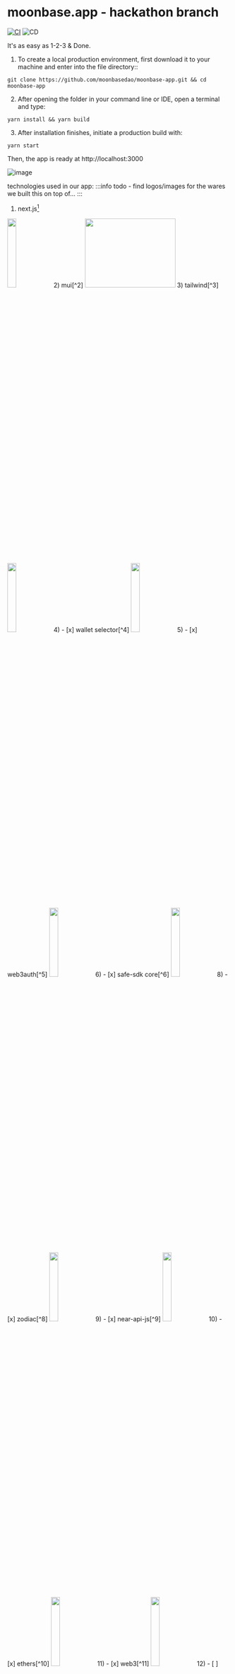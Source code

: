 # moonbase.app - hackathon branch
[![CI](https://github.com/MoonBaseDAO/moonbase-app/actions/workflows/node.js.yml/badge.svg)](https://github.com/MoonBaseDAO/moonbase-app/actions/workflows/node.js.yml)
![CD](https://img.shields.io/github/deployments/MoonBaseDAO/moonbase-app/production?label=CD&logo=Vercel&logoColor=white&server=https%3A%2F%2Fvercel.com&style=flat-square&branch=hackathon)

It's as easy as 1-2-3 & Done.

1) To create a local production environment, 
first download it to your machine and enter into the file directory::

```
git clone https://github.com/moonbasedao/moonbase-app.git && cd moonbase-app
```

2) After opening the folder in your command line or IDE, open a terminal and type:

```
yarn install && yarn build
```

3) After installation finishes, initiate a production build with:

```
yarn start
```

Then, the app is ready at http://localhost:3000

![image](https://media.discordapp.net/attachments/1047007258237743165/1087957535371296788/image.png)

technologies used in our app:
:::info
todo - find logos/images for the wares we built this on top of...
:::
1) next.js[^1]
<img src="https://w7.pngwing.com/pngs/906/753/png-transparent-nextjs-illustration-thumbnail.png" width="20%" height="20%">
2) mui[^2]
<img src="https://mui.com/static/blog/material-ui-is-now-mui/card.png" width="205" height="20%">
3) tailwind[^3]
<img src="https://www.vectorlogo.zone/logos/tailwindcss/tailwindcss-ar21.png width="20%" height="20%">
4) - [x] wallet selector[^4]
<img src="https://opengraph.githubassets.com/a358a216b8cb55096611d658ea1ccb6a097393b7d11c66b26ff2965967325fd0/near/wallet-selector" width="20%" height="20%">
5) - [x] web3auth[^5]
<img src="https://yapglobal.com/wp-content/uploads/2022/08/yap-client-logos-57.svg" width="20%" height="20%">
6) - [x] safe-sdk core[^6]
<img src="https://cryptocurrencyjobs.co/startups/assets/logos/gnosis-safe.jpg" width="20%" height="20%"
7) - [x] stripe api[^7]
<img src="https://d2j6dbq0eux0bg.cloudfront.net/images/12415074/834130965.jpg" width="20%" height="20%">
8) - [x] zodiac[^8]
<img src="https://camo.githubusercontent.com/f079992be9fab16003e760a6380ef3edc51d4b98832e33084caaeedd93cd5f31/68747470733a2f2f696d616765732e6d6972726f722d6d656469612e78797a2f6e66742f63386339303331622d303662312d343334342d626166322d6331643264323463666334662e706e67" width="20%" height="20%">
9) - [x] near-api-js[^9]
<img src="https://encrypted-tbn0.gstatic.com/images?q=tbn:ANd9GcSEFIAn9Uew7vgnFYTHzMQi6wd81YaJGDSNGtn_9NhdbNMwcyJST1hOLSSBeMkh51b6RB0&usqp=CAU" width="20%" height="20%">
10) - [x] ethers[^10]
<img src="https://moralis.io/wp-content/uploads/2022/12/ethers.js-1-1024x708.png" width="20%" height="20%">
11) - [x] web3[^11] 
<img src="https://docs.web3js.org/img/web3js.svg"  width="20%" height="20%">
12) - [ ] your warez?
as this list continues to grow..

[^1]:https://nextjs.org/docs/getting-started
[^2]:https://mui.com/material-ui/getting-started/overview/
[^3]:https://v2.tailwindcss.com/docs
[^4]: https://docs.near.org/tools/wallet-selector
[^5]: https://web3auth.io/docs/
[^6]: https://docs.safe.global/learn/safe-core/safe-core-account-abstraction-sdk/protocol-kit/core-sdk
[^7]: https://stripe.com/docs/api
[^8]: https://zodiac.wiki/index.php/Introduction:_Zodiac_Standard
[^9]: https://docs.near.org/tools/near-api-js/quick-reference
[^10]: https://docs.ethers.org/v5/
[^11]: https://docs.web3js.org/
